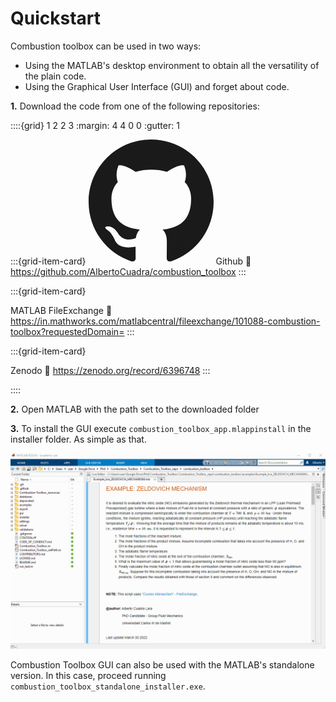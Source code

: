 # Quickstart

Combustion toolbox can be used in two ways:
* Using the MATLAB's desktop environment to obtain all the versatility of the plain code.
* Using the Graphical User Interface (GUI) and forget about code.

**1.** Download the code from one of the following repositories:

<!-- * [Github](https://github.com/AlbertoCuadra/combustion_toolbox)
* [FileExchange](https://in.mathworks.com/matlabcentral/fileexchange/101088-combustion-toolbox?requestedDomain=)
* [Zenodo](https://zenodo.org/record/6383180) -->

<!-- <object type="image/svg+xml" data="img/icon_github.svg" class="github" > </object> -->

::::{grid} 1 2 2 3
:margin: 4 4 0 0
:gutter: 1
                
:::{grid-item-card} <svg stroke="currentColor" fill="currentColor" stroke-width="0" viewBox="0 0 16 16" width="200px" height="200px"> <path fill-rule="evenodd" d="M8 0C3.58 0 0 3.58 0 8c0 3.54 2.29 6.53 5.47 7.59.4.07.55-.17.55-.38 0-.19-.01-.82-.01-1.49-2.01.37-2.53-.49-2.69-.94-.09-.23-.48-.94-.82-1.13-.28-.15-.68-.52-.01-.53.63-.01 1.08.58 1.23.82.72 1.21 1.87.87 2.33.66.07-.52.28-.87.51-1.07-1.78-.2-3.64-.89-3.64-3.95 0-.87.31-1.59.82-2.15-.08-.2-.36-1.02.08-2.12 0 0 .67-.21 2.2.82.64-.18 1.32-.27 2-.27.68 0 1.36.09 2 .27 1.53-1.04 2.2-.82 2.2-.82.44 1.1.16 1.92.08 2.12.51.56.82 1.27.82 2.15 0 3.07-1.87 3.75-3.65 3.95.29.25.54.73.54 1.48 0 1.07-.01 1.93-.01 2.2 0 .21.15.46.55.38A8.013 8.013 0 0 0 16 8c0-4.42-3.58-8-8-8z"></path> </svg> Github
:link: https://github.com/AlbertoCuadra/combustion_toolbox
:::

:::{grid-item-card} <div class="matlab"></div> MATLAB FileExchange
:link: https://in.mathworks.com/matlabcentral/fileexchange/101088-combustion-toolbox?requestedDomain=
:::

:::{grid-item-card} <div class="zenodo"></div> Zenodo
:link: https://zenodo.org/record/6396748
:::

::::

**2.** Open MATLAB with the path set to the downloaded folder

**3.** To install the GUI execute `combustion_toolbox_app.mlappinstall` in the installer folder. As simple as that.

<p align="center">
    <img src="_static/gif/install.gif" width="800">
</p>

Combustion Toolbox GUI can also be used with the MATLAB's standalone version. In this case, proceed running `combustion_toolbox_standalone_installer.exe`.

<!-- To use the desktop environment (plain code) along with the GUI run `INSTALL.m`. -->